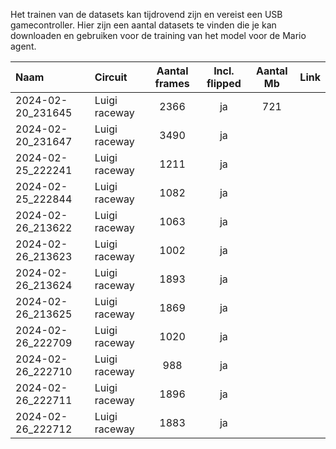 Het trainen van de datasets kan tijdrovend zijn en vereist een USB gamecontroller. Hier zijn een aantal datasets te vinden die je kan downloaden en gebruiken voor de training van het model voor de Mario agent.

| Naam                  | Circuit            | Aantal frames | Incl. flipped | Aantal Mb | Link     |
| :-------------------- | :----------------- | :-----------: | :-----------: | :-------: | :------- |
| 2024-02-20_231645     | Luigi raceway      | 2366          | ja            | 721       |          |
| 2024-02-20_231647     | Luigi raceway      | 3490          | ja            |           |          |
| 2024-02-25_222241     | Luigi raceway      | 1211          | ja            |           |          |
| 2024-02-25_222844     | Luigi raceway      | 1082          | ja            |           |          |
| 2024-02-26_213622     | Luigi raceway      | 1063          | ja            |           |          |
| 2024-02-26_213623     | Luigi raceway      | 1002          | ja            |           |          |
| 2024-02-26_213624     | Luigi raceway      | 1893          | ja            |           |          |
| 2024-02-26_213625     | Luigi raceway      | 1869          | ja            |           |          |
| 2024-02-26_222709     | Luigi raceway      | 1020          | ja            |           |          |
| 2024-02-26_222710     | Luigi raceway      |  988          | ja            |           |          |
| 2024-02-26_222711     | Luigi raceway      | 1896          | ja            |           |          |
| 2024-02-26_222712     | Luigi raceway      | 1883          | ja            |           |          |
